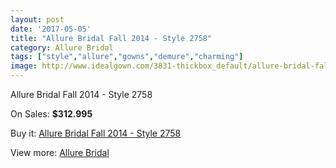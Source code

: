 ```yaml
---
layout: post
date: '2017-05-05'
title: "Allure Bridal Fall 2014 - Style 2758"
category: Allure Bridal
tags: ["style","allure","gowns","demure","charming"]
image: http://www.idealgown.com/3831-thickbox_default/allure-bridal-fall-2014-style-2758.jpg
---
```

Allure Bridal Fall 2014 - Style 2758

On Sales: **$312.995**
<a href="https://www.idealgown.com/en/allure-bridal/1791-allure-bridal-fall-2014-style-2758.html"><amp-img layout="responsive" width="600" height="600" src="//www.idealgown.com/3831-thickbox_default/allure-bridal-fall-2014-style-2758.jpg" alt="Allure Bridal Fall 2014 - Style 2758 0" /></a>
<a href="https://www.idealgown.com/en/allure-bridal/1791-allure-bridal-fall-2014-style-2758.html"><amp-img layout="responsive" width="600" height="600" src="//www.idealgown.com/3833-thickbox_default/allure-bridal-fall-2014-style-2758.jpg" alt="Allure Bridal Fall 2014 - Style 2758 1" /></a>
<a href="https://www.idealgown.com/en/allure-bridal/1791-allure-bridal-fall-2014-style-2758.html"><amp-img layout="responsive" width="600" height="600" src="//www.idealgown.com/3832-thickbox_default/allure-bridal-fall-2014-style-2758.jpg" alt="Allure Bridal Fall 2014 - Style 2758 2" /></a>

Buy it: [Allure Bridal Fall 2014 - Style 2758](https://www.idealgown.com/en/allure-bridal/1791-allure-bridal-fall-2014-style-2758.html "Allure Bridal Fall 2014 - Style 2758")

View more: [Allure Bridal](https://www.idealgown.com/en/29-allure-bridal "Allure Bridal")
